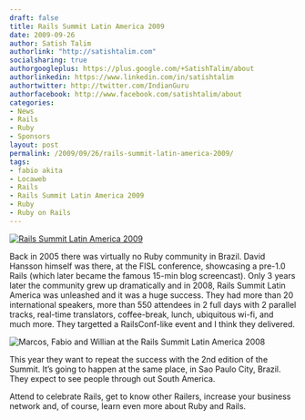 ```yaml
---
draft: false
title: Rails Summit Latin America 2009
date: 2009-09-26
author: Satish Talim
authorlink: "http://satishtalim.com"
socialsharing: true
authorgoogleplus: https://plus.google.com/+SatishTalim/about
authorlinkedin: https://www.linkedin.com/in/satishtalim
authortwitter: http://twitter.com/IndianGuru
authorfacebook: http://www.facebook.com/satishtalim/about
categories:
- News
- Rails
- Ruby
- Sponsors
layout: post
permalink: /2009/09/26/rails-summit-latin-america-2009/
tags:
- fabio akita
- Locaweb
- Rails
- Rails Summit Latin America 2009
- Ruby
- Ruby on Rails
---
```

[![Rails Summit Latin America
2009](http://rubylearning.com/images/rails_summit_2009.png "Rails Summit Latin America 2009")](http://www.railssummit.com.br/)

Back in 2005 there was virtually no Ruby community in Brazil. David
Hansson himself was there, at the FISL conference, showcasing a pre-1.0
Rails (which later became the famous 15-min blog screencast). Only 3
years later the community grew<!--more--> up dramatically and in 2008, Rails
Summit Latin America was unleashed and it was a huge success. They had more
than 20 international speakers, more than 550 attendees in 2 full days with 2
parallel tracks, real-time translators, coffee-break, lunch, ubiquitous wi-fi,
and much more. They targetted a RailsConf-like event and I think they
delivered.

![Marcos, Fabio and Willian at the Rails Summit Latin America
2008](http://rubylearning.com/images/MarcosFabioWillian.jpg "Marcos, Fabio and Willian at the Rails Summit Latin America 2008")

This year they want to repeat the success with the 2nd edition of the
Summit. It’s going to happen at the same place, in Sao Paulo City,
Brazil. They expect to see people through out South America.

Attend to celebrate Rails, get to know other Railers, increase your
business network and, of course, learn even more about Ruby and Rails.

